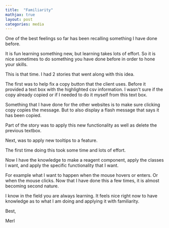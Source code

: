 ```yaml
---
title:  "Familiarity"
mathjax: true
layout: post
categories: media
---
```



One of the best feelings so far has been recalling something I have done before. 

It is fun learning something new, but learning takes lots of effort. So it is nice sometimes to do something you have done before in order to hone your skills.  


This is that time. I had 2 stories that went along with this idea. 

The first was to help fix a copy button that the client uses. 
Before it provided a text box with the highlighted csv information. I wasn't sure if the copy already copied 
 or if I needed to do it myself from this text box. 

Something that I have done for the other websites is to make sure clicking copy copies the message. 
But to also display a flash message that says it has been copied. 

Part of the story was to apply this new functionality as well as delete the previous textbox.

Next, was to apply new tooltips to a feature. 

The first time doing this took some time and lots of effort. 

Now I have the knowledge to make a reagent component, apply the classes I want, and apply the specific functionality that I want. 

For example what I want to happen when the mouse hovers or enters. Or when the mouse clicks. Now that I have done this a few times, it is almost becoming second nature.

I know in the field you are always learning. It feels nice right now to have knowledge as to what I am doing and applying it with familiarity. 

Best, 

Merl
